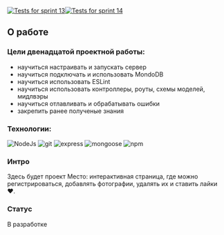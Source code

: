 [![Tests for sprint 13](https://github.com/BeellCranel/express-mesto-gha/actions/workflows/tests-13-sprint.yml/badge.svg)](https://github.com/BeellCranel/express-mesto-gha/actions/workflows/tests-13-sprint.yml)[![Tests for sprint 14](https://github.com/BeellCranel/express-mesto-gha/actions/workflows/tests-14-sprint.yml/badge.svg)](https://github.com/BeellCranel/express-mesto-gha/actions/workflows/tests-14-sprint.yml)

## О работе

### Цели двенадцатой проектной работы:

- научиться настраивать и запускать сервер
- научиться подключать и использовать MondoDB
- научиться использовать ESLint
- научиться использовать контроллеры, роуты, схемы моделей, мидлвэры
- научиться отлавливать и обрабатывать ошибки
- закрепить ранее полученые знания

### Технологии:

![NodeJs](https://img.shields.io/badge/-NodeJs-090909?style=flat&logo=node.js)
![git](https://img.shields.io/badge/-git-090909?style=flat&logo=git)
![express](https://img.shields.io/badge/-express-090909?style=flat&logo=express)
![mongoose](https://img.shields.io/badge/-mongoose-090909?style=flat&logo=mongodb)
![npm](https://img.shields.io/badge/-npm-090909?style=flat&logo=npm)

### Интро

Здесь будет проект Место: интерактивная страница, где можно регистрироваться, добавлять фотографии, удалять их и ставить лайки ❤️.

### Статус

В разработке
